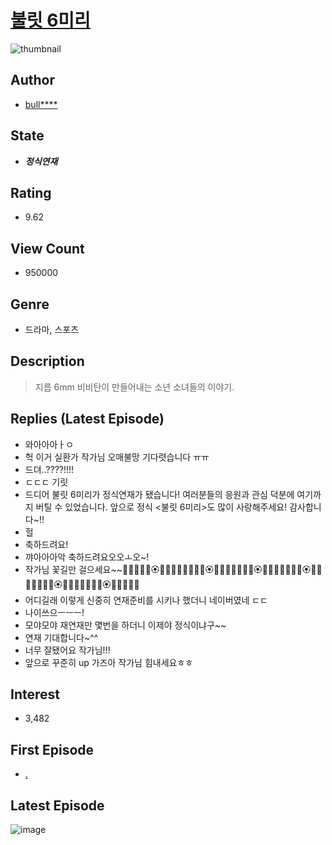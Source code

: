 # [불릿 6미리](https://comic.naver.com/bestChallenge/list?titleId=701214)
![thumbnail](https://image-comic.pstatic.net/user_contents_data/challenge_comic/2018/08/02/312635/thumbnail_202x164e7705d4c_d564_4298_9b52_efe97b66abe4_00000438.JPEG)

## Author
- [bull****](https://comic.naver.com/artistTitle?id=312635)

## State
- ***정식연재***

## Rating
- 9.62

## View Count
- 950000

## Genre
- 드라마, 스포츠

## Description
> 지름 6mm 비비탄이 만들어내는 소년 소녀들의 이야기.

## Replies (Latest Episode)
- 와아아아ㅏㅇ
- 헉 이거 실환가 작가님 오매불망 기다렷습니다 ㅠㅠ
- 드뎌..????!!!!
- ㄷㄷㄷ 기릿
- 드디어 불릿 6미리가 정식연재가 됐습니다! 여러분들의 응원과 관심 덕분에 여기까지 버틸 수 있었습니다. 앞으로 정식 <불릿 6미리>도 많이 사랑해주세요! 감사합니다~!!
- 헐
- 축하드려요!
- 꺄아아아악 축하드려요오오ㅗ오~!
- 작가님 꽃길만 걸으세요~~🌼🌷🌹🌺🌻🏵🌸💐💮🌼🌷🌹🌺🌻🏵🌸💐🌼🌷🌹🌺🌻🏵🌸💐🌼🌷🌹🌺🌻🏵🌸💐🌼🌷🌹🌺🌻🏵🌸💐🌼🌷🌹🌺🌻🏵🌸💐🌼🌷🌹
- 어디길래 이렇게 신중히 연재준비를 시키나 했더니 네이버였네 ㄷㄷ
- 나이쓰으ㅡㅡㅡ!
- 모야모야 재연재만 몇번을 하더니 이제야 정식이냐구~~
- 연재 기대합니다~^^
- 너무 잘됐어요 작가님!!!
- 앞으로 꾸준히 up 가즈아 작가님 힘내세요ㅎㅎ

## Interest
- 3,482

## First Episode
- [.](https://comic.naver.com/bestChallenge/detail?titleId=701214&no=22)

## Latest Episode
![image](https://image-comic.pstatic.net/user_contents_data/challenge_comic/2020/01/02/312635/upload_4049073843534771558.jpeg)
